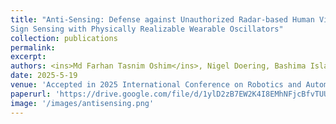 ```yaml
---
title: "Anti-Sensing: Defense against Unauthorized Radar-based Human Vital
Sign Sensing with Physically Realizable Wearable Oscillators"
collection: publications
permalink: 
excerpt: 
authors: <ins>Md Farhan Tasnim Oshim</ins>, Nigel Doering, Bashima Islam, Tsui-Wei Weng, and Tauhidur Rahman2
date: 2025-5-19
venue: 'Accepted in 2025 International Conference on Robotics and Automation (ICRA)'
paperurl: 'https://drive.google.com/file/d/1ylD2zB7EW2K4I8EMhNFjcBfvTUURdf7D/view'
image: '/images/antisensing.png'
---
```

